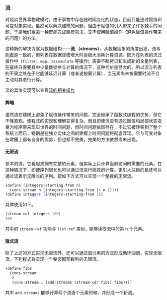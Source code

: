### 流

对现实世界事物建模时，由于事物中存在随时间变化的状态，目前只能通过赋值和可变对象实现。虽然可以解决建模的问题，但由于赋值的引入带来了许多棘手的问题，于是我们亟需一种既能完成建模需求，又不使用赋值操作（避免赋值操作带来的问题）的方法。

这种新的解决方案为数据结构——**流 （streams）**。从数据抽象的角度出发，流与[列表](obsidian://open?vault=SICP&file=data%2FSequence)是一致的，但列表在数据规模增大时会极大消耗计算资源。因为在列表的流式操作中（`filter`、`map`、`accumulate` 等操作）需要不断拷贝和生成新的全量列表，在最终只需要其中少量数据参与计算的情况下，这种代价是巨大的。所以流与列表的不同之处在于它能够延迟计算（或者说按需计算），当元素尚未被需要时流不会主动对其进行计算。

流的具体实现可以查看[流的相关操作](obsidian://open?vault=SICP&file=procedures%2Fspecial-forms%2Fstream%20expression)

#### 弊端

虽然流在建模上避免了赋值操作带来的问题，完全继承了函数式编程的优势，但它不够直观，使程式的实现和理解变得复杂。而且即使流没有通过赋值和局部状态变量为程序带来现实世界的时间问题，但时间问题依然存在，不过它被转移到了整个系统上而已，特别是在独立实体之间的建模上时间问题将彻底浮现。它与可变对象在建模上都有自身的优势，但也都不完美，完美的方法依然尚未出现。

#### 无限流

基本的流，它看起来拥有完整的元素，但实际上只计算当前访问时需要的元素。在这种情况下，即使序列很长也可以通过流进行高效的计算。更引人注目的是还可以通过流表示无限长的序列。按如下方式可以实现一个整数的无限流。

```scheme
(define (integers-starting-from n)
  (cons-stream n (integers-starting-from (+ n 1))))
(define integers (integers-starting-from 1))
```

具体使用如下。

```scheme
(stream-ref integers 100)
100
```

其中的 `stream-ref` 功能与 `list-ref` 类似，能够读取流中的第 n 个元素。

#### 隐式流

除了上述的方式实现无限流外，还可以通过自引用的方式形成循环回调，实现无限流。下列程式将实现一个斐波那契数列的无限流。

```scheme
(define fibs
  (cons-stream
   0
   (cons-stream 1 (add-streams (stream-cdr fibs) fibs))))
```

其中 `add-streams` 能够计算两个流逐个元素的和，并形成一个新流。

